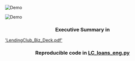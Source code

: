 ![Demo](https://user-images.githubusercontent.com/24357654/58446506-f4314a00-80ce-11e9-8f22-dafcc1dc9ee1.png)


![Demo](https://user-images.githubusercontent.com/24357654/58446571-29d63300-80cf-11e9-87da-da18895f2c65.png)

### <p align="center">Executive Summary in 
['LendingClub_Biz_Deck.pdf'](https://github.com/Erolino/LendingClub_Loans/blob/master/LendingClub_Biz_Deck.pdf)</p>
### <p align="center">Reproducible code in [LC_loans_eng.py](https://github.com/Erolino/LendingClub_Loans/blob/master/LC_loans_eng.py)</p>


